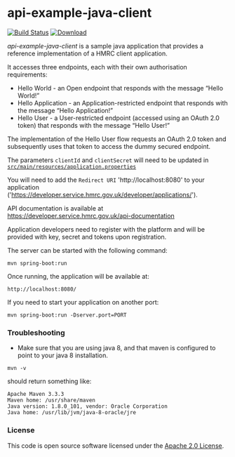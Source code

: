 api-example-java-client
=======================

[![Build Status](https://travis-ci.org/hmrc/api-example-java-client.svg?branch=master)](https://travis-ci.org/hmrc/api-example-java-client) [ ![Download](https://api.bintray.com/packages/hmrc/releases/api-example-java-client/images/download.svg) ](https://bintray.com/hmrc/releases/api-example-java-client/_latestVersion)


*api-example-java-client* is a sample java application that provides a reference implementation of a HMRC client application.

It accesses three endpoints, each with their own authorisation requirements:

* Hello World - an Open endpoint that responds with the message “Hello World!”
* Hello Application - an Application-restricted endpoint that responds with the message “Hello Application!”
* Hello User - a User-restricted endpoint (accessed using an OAuth 2.0 token) that responds with the message “Hello User!”

The implementation of the Hello User flow requests an OAuth 2.0 token and subsequently uses that token to access the dummy secured endpoint.

The parameters `clientId` and `clientSecret` will need to be updated in [`src/main/resources/application.properties`](src/main/resources/application.properties)

You will need to add the `Redirect URI` 'http://localhost:8080' to your application ('https://developer.service.hmrc.gov.uk/developer/applications/').

API documentation is available at https://developer.service.hmrc.gov.uk/api-documentation

Application developers need to register with the platform and will be provided with key, secret and tokens upon registration.

The server can be started with the following command:
```
mvn spring-boot:run
```

Once running, the application will be available at:

```
http://localhost:8080/
```

If you need to start your application on another port:

```
mvn spring-boot:run -Dserver.port=PORT
```


### Troubleshooting

- Make sure that you are using java 8, and that maven is configured to point to your java 8 installation.
```
mvn -v
```
should return something like:
```
Apache Maven 3.3.3
Maven home: /usr/share/maven
Java version: 1.8.0_101, vendor: Oracle Corporation
Java home: /usr/lib/jvm/java-8-oracle/jre
```

### License

This code is open source software licensed under the [Apache 2.0 License]("http://www.apache.org/licenses/LICENSE-2.0.html").
